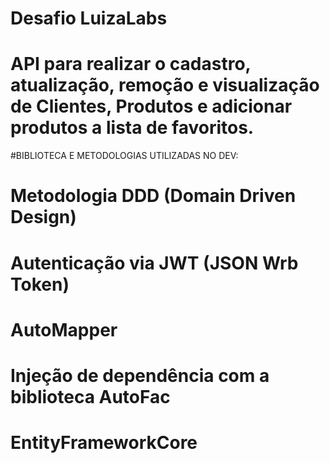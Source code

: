 # Desafio LuizaLabs

# API para realizar o cadastro, atualização, remoção e visualização de Clientes, Produtos e adicionar produtos a lista de favoritos.

#BIBLIOTECA E METODOLOGIAS UTILIZADAS NO DEV:

# Metodologia DDD (Domain Driven Design)
# Autenticação via JWT (JSON Wrb Token)
# AutoMapper 
# Injeção de dependência com a biblioteca AutoFac
# EntityFrameworkCore

